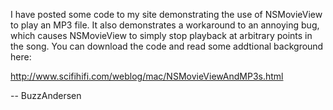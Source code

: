 I have posted some code to my site demonstrating the use of NSMovieView to play an MP3 file.  It also demonstrates a workaround to an annoying bug, which causes NSMovieView to simply stop playback at arbitrary points in the song.  You can download the code and read some addtional background here:

http://www.scifihifi.com/weblog/mac/NSMovieViewAndMP3s.html

-- BuzzAndersen
